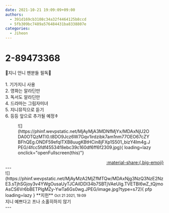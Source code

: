 ```yaml
---
date: 2021-10-21 19:09:09+09:00
authors:
  - 391d169cb3108c34a32f4464125b8ccd
  - 5fb309bc7489a576484431ba8338807e
categories:
  - Jiheon
---
```


# 2-89473368

<div class="post-container" markdown="1">
<div class="content-container md-sidebar__scrollwrap" markdown="1">

🌟지니 언니 팬분들 필독🌟<br><br>1. 기가지니 사용<br>2. 영화는 알라딘만<br>3. 독서도 알라딘만<br>4. 드라마는 그림자미녀<br>5. 지니뮤직으로 듣기<br>6. 등등 앞으로 추가될 예정⚱
<figure markdown="1">
![](https://phinf.wevpstatic.net/MjAyMjA3MDNfMjYx/MDAxNjU2ODA0OTQzMTI0.t8DO9Jcz6W7Gqv1irdzibk7am1nm77OEO67cZYBFhQEg.ONDF59efqlTXB8uugKBtHCin8jFXp1S501_bizY4Im4g.JPEG/4fcc5fdf45534f8ebc39c160df6ff6f2309.jpg){ loading=lazy onclick="openFullscreen(this)"}
</figure>


</div>
</div>

<div style="text-align: right;" markdown="1">
<a href="https://weverse.io/fromis9/fanpost/2-89473368" style="text-align: right;">:material-share:{.big-emoji}</a>
</div>
---

<div class="comments-container md-sidebar__scrollwrap" markdown="1">
<div class="comment" markdown="1">
<div class='id-container' markdown="1">
![](https://phinf.wevpstatic.net/MjAyMzA2MjZfMTQw/MDAxNjg3NzQ3NzE2NzE3.sTjhSGjoy3v4YWgOusaUyTJCAiIDDI34b7SBTjVAeUIg.TVETBI6wZ_tQjmoAsCS6Vr6bBETPlgMZy-YwTa6Gs0wg.JPEG/image.jpg?type=s72){ pfp loading=lazy }
**<span class="artist">지헌</span>** <small>Oct 21 2021, 19:09</small><br>
</div>
<div class='comment-body' markdown="1">
지니 예쁘다고 프나 소홀히하지 않기
</div>
</div>
</div>
---
